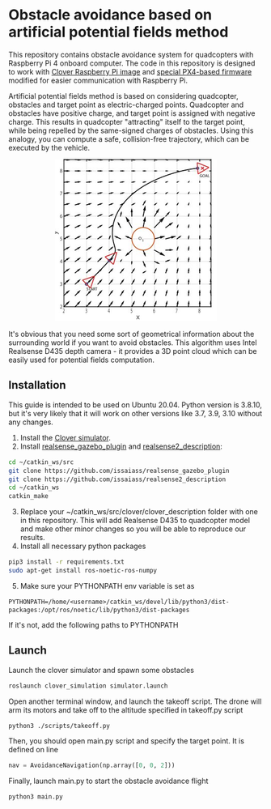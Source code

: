 # Obstacle avoidance based on artificial potential fields method

This repository contains obstacle avoidance system for quadcopters with Raspberry Pi 4 onboard computer. The code in this repository is designed to work with [Clover Raspberry Pi image](https://clover.coex.tech/en/image.html) and [special PX4-based firmware](https://clover.coex.tech/en/firmware.html) modified for easier communication with Raspberry Pi.

Artificial potential fields method is based on considering quadcopter, obstacles and target point as electric-charged points. Quadcopter and obstacles have positive charge, and target point is assigned with negative charge. This results in quadcopter "attracting" itself to the target point, while being repelled by the same-signed charges of obstacles. Using this analogy, you can compute a safe, collision-free trajectory, which can be executed by the vehicle.

<p align="center">
  <img src="https://github.com/den250400/potential-fields-obstacle-avoidance/blob/main/assets/Traditional-artificial-potentials-path-planning_Q320.jpg" />
</p>

It's obvious that you need some sort of geometrical information about the surrounding world if you want to avoid obstacles. This algorithm uses Intel Realsense D435 depth camera - it provides a 3D point cloud which can be easily used for potential fields computation.

## Installation
This guide is intended to be used on Ubuntu 20.04. Python version is 3.8.10, but it's very likely that it will work on other versions like 3.7, 3.9, 3.10 without any changes.

1. Install the [Clover simulator](https://clover.coex.tech/en/simulation.html). 
2. Install [realsense_gazebo_plugin](https://github.com/issaiass/realsense_gazebo_plugin) and [realsense2_description](https://github.com/issaiass/realsense2_description):
```bash
cd ~/catkin_ws/src
git clone https://github.com/issaiass/realsense_gazebo_plugin
git clone https://github.com/issaiass/realsense2_description
cd ~/catkin_ws
catkin_make
```
3. Replace your ~/catkin_ws/src/clover/clover_description folder with one in this repository. This will add Realsense D435 to quadcopter model and make other minor changes so you will be able to reproduce our results.
4. Install all necessary python packages
```bash
pip3 install -r requirements.txt
sudo apt-get install ros-noetic-ros-numpy
```
5. Make sure your PYTHONPATH env variable is set as
```
PYTHONPATH=/home/<username>/catkin_ws/devel/lib/python3/dist-packages:/opt/ros/noetic/lib/python3/dist-packages
```
If it's not, add the following paths to PYTHONPATH

## Launch
Launch the clover simulator and spawn some obstacles
```bash
roslaunch clover_simulation simulator.launch
```
Open another terminal window, and launch the takeoff script. The drone will arm its motors and take off to the altitude specified in takeoff.py script
```bash
python3 ./scripts/takeoff.py
```
Then, you should open main.py script and specify the target point. It is defined on line
```python
nav = AvoidanceNavigation(np.array([0, 0, 2]))
```
Finally, launch main.py to start the obstacle avoidance flight
```bash
python3 main.py
```

